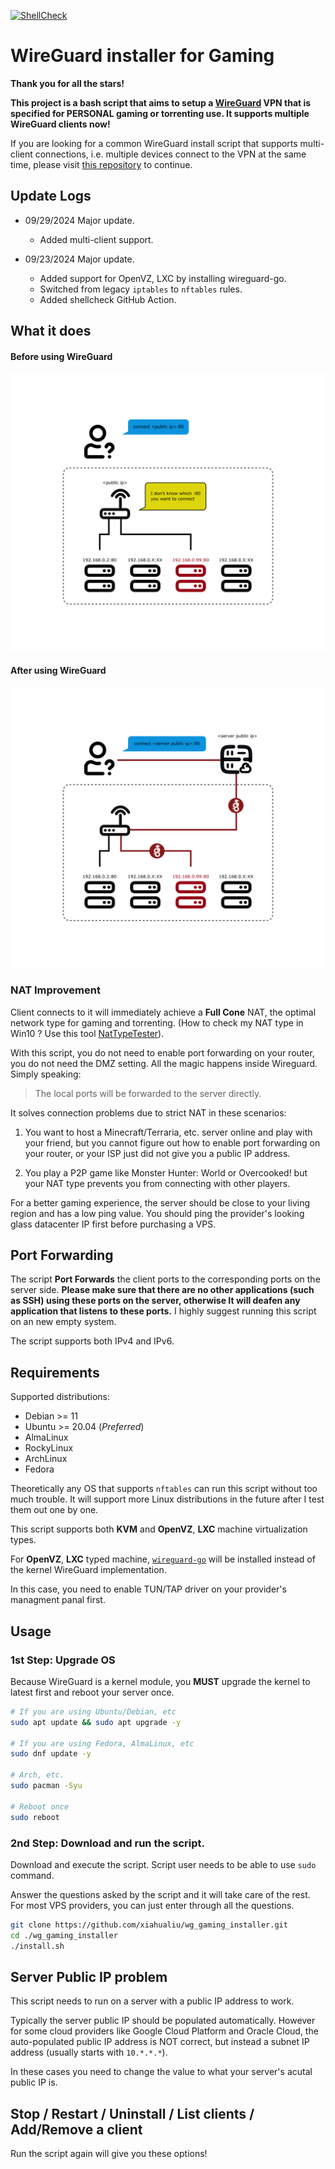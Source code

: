 [![ShellCheck](https://github.com/xiahualiu/wg_gaming_installer/actions/workflows/shellcheck.yml/badge.svg)](https://github.com/xiahualiu/wg_gaming_installer/actions/workflows/shellcheck.yml)
# WireGuard installer for Gaming

**Thank you for all the stars!**

**This project is a bash script that aims to setup a [WireGuard](https://www.wireguard.com/) VPN that is specified for PERSONAL gaming or torrenting use. It supports multiple WireGuard clients now!**

If you are looking for a common WireGuard install script that supports multi-client connections, i.e. multiple devices connect to the VPN at the same time, please visit [this repository](https://github.com/angristan/wireguard-install/) to continue.

## Update Logs

- 09/29/2024 Major update.
    - Added multi-client support.

- 09/23/2024 Major update.
    - Added support for OpenVZ, LXC by installing wireguard-go.
    - Switched from legacy `iptables` to `nftables` rules.
    - Added shellcheck GitHub Action.

## What it does

#### Before using WireGuard

![](./imgs/before_wireguard.png)

#### After using WireGuard

![](./imgs/after_wireguard.png)

### NAT Improvement

Client connects to it will immediately achieve a **Full Cone** NAT, the optimal network type for gaming and torrenting. (How to check my NAT type in Win10 ? Use this tool [NatTypeTester](https://github.com/HMBSbige/NatTypeTester)).

With this script, you do not need to enable port forwarding on your router, you do not need the DMZ setting. All the magic happens inside Wireguard. Simply speaking: 

>The local ports will be forwarded to the server directly.

It solves connection problems due to strict NAT in these scenarios:

1. You want to host a Minecraft/Terraria, etc. server online and play with your friend, but you cannot figure out how to enable port forwarding on your router, or your ISP just did not give you a public IP address.

2. You play a P2P game like Monster Hunter: World or Overcooked! but your NAT type prevents you from connecting with other players. 

For a better gaming experience, the server should be close to your living region and has a low ping value. You should ping the provider's looking glass datacenter IP first before purchasing a VPS.

## Port Forwarding

The script **Port Forwards** the client ports to the corresponding ports on the server side. **Please make sure that there are no other applications (such as SSH) using these ports on the server, otherwise It will deafen any application that listens to these ports.** I highly suggest running this script on an new empty system. 

The script supports both IPv4 and IPv6.

## Requirements

Supported distributions:

- Debian >= 11
- Ubuntu >= 20.04 (*Preferred*)
- AlmaLinux
- RockyLinux
- ArchLinux
- Fedora

Theoretically any OS that supports `nftables` can run this script without too much trouble. It will support more Linux distributions in the future after I test them out one by one.

This script supports both **KVM** and **OpenVZ**, **LXC** machine virtualization types. 

For **OpenVZ**, **LXC** typed machine, [`wireguard-go`](https://github.com/WireGuard/wireguard-go) will be installed instead of the kernel WireGuard implementation.

In this case, you need to enable TUN/TAP driver on your provider's managment panal first.

## Usage

### 1st Step: Upgrade OS

Because WireGuard is a kernel module, you **MUST** upgrade the kernel to latest first and reboot your server once.

```bash
# If you are using Ubuntu/Debian, etc
sudo apt update && sudo apt upgrade -y

# If you are using Fedora, AlmaLinux, etc
sudo dnf update -y

# Arch, etc.
sudo pacman -Syu

# Reboot once
sudo reboot
```

### 2nd Step: Download and run the script.

Download and execute the script. Script user needs to be able to use `sudo` command.

Answer the questions asked by the script and it will take care of the rest. For most VPS providers, you can just enter through all the questions.

```bash
git clone https://github.com/xiahualiu/wg_gaming_installer.git
cd ./wg_gaming_installer
./install.sh
```

## Server Public IP problem

This script needs to run on a server with a public IP address to work.

Typically the server public IP should be populated automatically. However for some cloud providers like Google Cloud Platform and Oracle Cloud, the auto-populated public IP address is NOT correct, but instead a subnet IP address (usually starts with `10.*.*.*`).

In these cases you need to change the value to what your server's acutal public IP is.

## Stop / Restart / Uninstall / List clients / Add/Remove a client 

Run the script again will give you these options!
